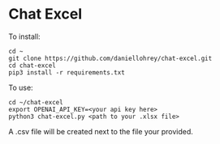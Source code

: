 # Chat Excel

To install:

```
cd ~
git clone https://github.com/daniellohrey/chat-excel.git
cd chat-excel
pip3 install -r requirements.txt
```

To use:

```
cd ~/chat-excel
export OPENAI_API_KEY=<your api key here>
python3 chat-excel.py <path to your .xlsx file>
```

A .csv file will be created next to the file your provided.
